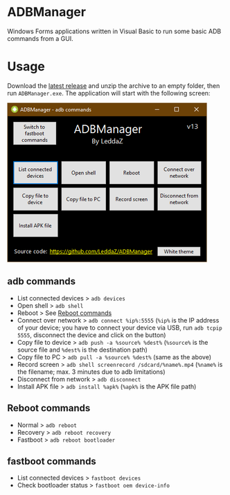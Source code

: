 # ADBManager
Windows Forms applications written in Visual Basic to run some basic ADB commands from a GUI.

# Usage
Download the [latest release](https://github.com/LeddaZ/ADBManager/releases/latest) and unzip the archive to an empty folder, then run `ADBManager.exe`. The application will start with the following screen:

![adb](https://github.com/LeddaZ/ADBManager/blob/master/pics/adb.png)

## adb commands
- List connected devices > `adb devices`
- Open shell > `adb shell`
- Reboot > See [Reboot commands](https://github.com/LeddaZ/ADBManager/blob/master/README.md#reboot-commands)
- Connect over network > `adb connect %ip%:5555` (`%ip%` is the IP address of your device; you have to connect your device via USB, run `adb tcpip 5555`, disconnect the device and click on the button)
- Copy file to device > `adb push -a %source% %dest%` (`%source%` is the source file and `%dest%` is the destination path)
- Copy file to PC > `adb pull -a %source% %dest%` (same as the above)
- Record screen > `adb shell screenrecord /sdcard/%name%.mp4` (`%name%` is the filename; max. 3 minutes due to adb limitations)
- Disconnect from network > `adb disconnect`
- Install APK file > `adb install %apk%` (`%apk%` is the APK file path)

## Reboot commands
- Normal > `adb reboot`
- Recovery > `adb reboot recovery`
- Fastboot > `adb reboot bootloader`

## fastboot commands
- List connected devices > `fastboot devices`
- Check bootloader status > `fastboot oem device-info`
